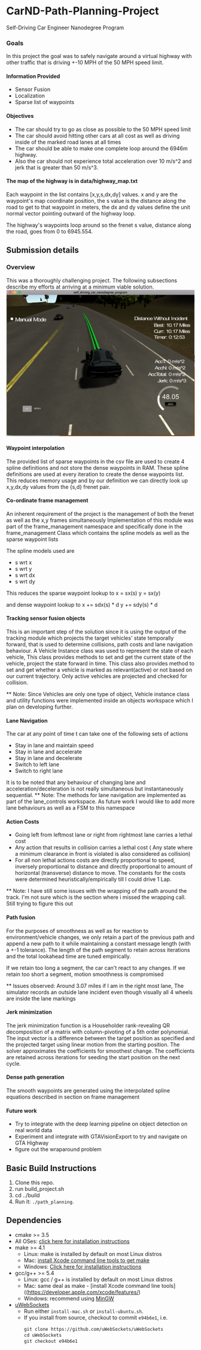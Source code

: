 # CarND-Path-Planning-Project
Self-Driving Car Engineer Nanodegree Program
   

### Goals
In this project the goal was to safely navigate around a virtual highway with other traffic that is driving +-10 MPH of the 50 MPH speed limit. 

#### Information Provided 
* Sensor Fusion
* Localization 
* Sparse list of waypoints

#### Objectives 
* The car should try to go as close as possible to the 50 MPH speed limit 
* The car should avoid hitting other cars at all cost as well as driving inside of the marked road lanes at all times
* The car should be able to make one complete loop around the 6946m highway. 
* Also the car should not experience total acceleration over 10 m/s^2 and jerk that is greater than 50 m/s^3.

#### The map of the highway is in data/highway_map.txt
Each waypoint in the list contains  [x,y,s,dx,dy] values. x and y are the waypoint's map coordinate position, the s value is the distance along the road to get to that waypoint in meters, the dx and dy values define the unit normal vector pointing outward of the highway loop.

The highway's waypoints loop around so the frenet s value, distance along the road, goes from 0 to 6945.554.


## Submission details

### Overview 

This was a thoroughly challenging project. The following subsections describe my efforts at arriving at a minimum viable solution.
![Run for 10 Miles](./run_length.png "Run Length")

#### Waypoint interpolation
The provided list of sparse waypoints in the csv file are used to create 4 spline definitions and not store the dense waypoints in RAM. These spline definitions are used at every iteration to create the dense waypoints list. This reduces memory usage and by our definition we can directly look up x,y,dx,dy values from the {s,d} frenet pair.

#### Co-ordinate frame management
An inherent requirement of the project is the management of both the frenet as well as the x,y frames simultaneously
Implementation of this module was part of the frame_management namespace and specifically done in the frame_management Class
which contains the spline models as well as the sparse waypoint lists

The spline models used are
* s wrt x
* s wrt y
* s wrt dx
* s wrt dy

This reduces the sparse waypoint lookup to 
x = sx(s)
y = sx(y)

and dense waypoint lookup to 
x += sdx(s) * d
y += sdy(s) * d


#### Tracking sensor fusion objects
This is an important step of the solution since it is using the output of the tracking module which projects the target vehicles' state temporally forward, that is used to determine collisions, path costs and lane navigation behaviour. A Vehicle Instance class was used to represent the state of each vehicle, This class provides methods to set and get the current state of the vehicle, project the state forward in time. This class also provides method to set and get whether a vehicle is marked as relevant(active) or not based on our current trajectory. Only active vehicles are projected and checked for collision.

** Note: Since Vehicles are only one type of object, Vehicle instance class and utility functions were implemented inside an objects workspace which I plan on developing further.

#### Lane Navigation
The car at any point of time t can take one of the following sets of actions
* Stay in lane and maintain speed
* Stay in lane and accelerate
* Stay in lane and decelerate
* Switch to left lane
* Switch to right lane

It is to be noted that any behaviour of changing lane and acceleration/deceleration is not really simultaneous but instantaneously sequential. 
** Note: The methods for lane navigation are implemented as part of the lane_controls workspace. As future work I would like to add more lane behaviours as well as a FSM to this namespace


#### Action Costs

* Going left from leftmost lane or right from rightmost lane carries a lethal cost
* Any action that results in collision carries a lethal cost ( Any state where a minimum clearance in front is violated is also considered as collision)
* For all non lethal actions costs are directly proportional to speed, inversely proportional to distance and directly proportional to amount of horizontal (transverse) distance to move. The constants for the costs were determined heuristically/empirically till I could drive 1 Lap. 

** Note: I have still some issues with the wrapping of the path around the track. I'm not sure which is the section where i missed the wrapping call. Still trying to figure this out

#### Path fusion
For the purposes of smoothness as well as for reaction to environment/vehicle changes, we only retain a part of the previous path and append a new path to it while maintaining a constant message length (with a +-1 tolerance). The length of the path segment to retain across iterations and the total lookahead time are tuned empirically.

If we retain too long a segment, the car can't react to any changes. 
If we retain too short a segment, motion smoothness is compromised

** Issues observed: Around 3.07 miles if I am in the right most lane, The simulator records an outside lane incident even though visually all 4 wheels are inside the lane markings


#### Jerk minimization
The jerk minimization function is a Householder rank-revealing QR decomposition of a matrix with column-pivoting of a 5th order polynomial. The input vector is a difference between the target position as specified and the projected target using linear motion from the starting position. The solver approximates the coefficients for smoothest change. The coefficients are retained across iterations for seeding the start position on the next cycle.


#### Dense path generation 
The smooth waypoints are generated using the interpolated spline equations described in section on frame management

#### Future work
* Try to integrate with the deep learning pipeline on object detection on real world data
* Experiment and integrate with GTAVisionExport to try and navigate on GTA Highway 
* figure out the wraparound problem



## Basic Build Instructions

1. Clone this repo.
2. run build_project.sh
3. cd ../build
4. Run it: `./path_planning`.



## Dependencies

* cmake >= 3.5
 * All OSes: [click here for installation instructions](https://cmake.org/install/)
* make >= 4.1
  * Linux: make is installed by default on most Linux distros
  * Mac: [install Xcode command line tools to get make](https://developer.apple.com/xcode/features/)
  * Windows: [Click here for installation instructions](http://gnuwin32.sourceforge.net/packages/make.htm)
* gcc/g++ >= 5.4
  * Linux: gcc / g++ is installed by default on most Linux distros
  * Mac: same deal as make - [install Xcode command line tools]((https://developer.apple.com/xcode/features/)
  * Windows: recommend using [MinGW](http://www.mingw.org/)
* [uWebSockets](https://github.com/uWebSockets/uWebSockets)
  * Run either `install-mac.sh` or `install-ubuntu.sh`.
  * If you install from source, checkout to commit `e94b6e1`, i.e.
    ```
    git clone https://github.com/uWebSockets/uWebSockets 
    cd uWebSockets
    git checkout e94b6e1
    ```
